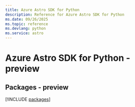 ```yaml
---
title: Azure Astro SDK for Python
description: Reference for Azure Astro SDK for Python
ms.date: 09/26/2025
ms.topic: reference
ms.devlang: python
ms.service: astro
---
```

# Azure Astro SDK for Python - preview
## Packages - preview
[!INCLUDE [packages](astro-index.md)]